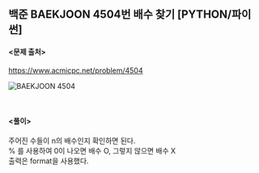 ## 백준 BAEKJOON 4504번 배수 찾기 [PYTHON/파이썬]

#### <문제 출처><br>
https://www.acmicpc.net/problem/4504

![BAEKJOON 4504](https://blog.kakaocdn.net/dn/2U3fN/btrTT7EcwCE/BPBCsNsrEESvxdBfd3RNX1/img.png)

<br>

#### <풀이><br>

주어진 수들이 n의 배수인지 확인하면 된다.  
% 를 사용하여 0이 나오면 배수 O, 그렇지 않으면 배수 X  
출력은 format을 사용했다.